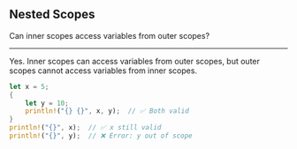 ## Nested Scopes

Can inner scopes access variables from outer scopes?

---

Yes. Inner scopes can access variables from outer scopes, but outer scopes cannot access variables from inner scopes.

```rust
let x = 5;
{
    let y = 10;
    println!("{} {}", x, y);  // ✅ Both valid
}
println!("{}", x);  // ✅ x still valid
println!("{}", y);  // ❌ Error: y out of scope
```

